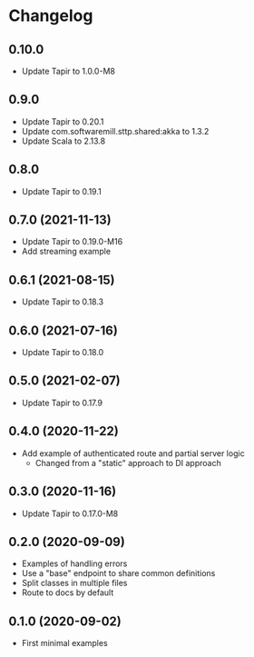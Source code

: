 # Changelog

## 0.10.0

- Update Tapir to 1.0.0-M8

## 0.9.0

- Update Tapir to 0.20.1
- Update com.softwaremill.sttp.shared:akka to 1.3.2
- Update Scala to 2.13.8

## 0.8.0

- Update Tapir to 0.19.1

## 0.7.0 (2021-11-13)

- Update Tapir to 0.19.0-M16
- Add streaming example

## 0.6.1 (2021-08-15)

- Update Tapir to 0.18.3

## 0.6.0 (2021-07-16)

- Update Tapir to 0.18.0

## 0.5.0 (2021-02-07)

- Update Tapir to 0.17.9

## 0.4.0 (2020-11-22)

- Add example of authenticated route and partial server logic
  - Changed from a "static" approach to DI approach

## 0.3.0 (2020-11-16)

- Update Tapir to 0.17.0-M8

## 0.2.0 (2020-09-09)

- Examples of handling errors
- Use a "base" endpoint to share common definitions
- Split classes in multiple files
- Route to docs by default

## 0.1.0 (2020-09-02)

- First minimal examples
